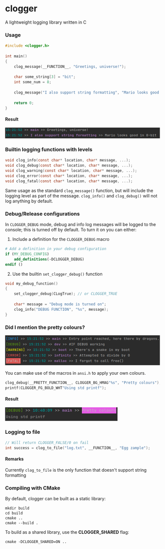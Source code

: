 # clogger
A lightweight logging library written in C
### Usage
```c
#include <clogger.h>

int main()
{
    clog_message(__FUNCTION__, "Greetings, universe!");

    char some_string[3] = "bit";
    int some_num = 8;

    clog_message("I also support string formatting", "Mario looks good in %i-%s", some_num, some_string);

    return 0;
}

```
#### Result
![img.png](res/simple_out.png)
### Builtin logging functions with levels
```c
void clog_info(const char* location, char* message, ...);
void clog_debug(const char* location, char* message, ...);
void clog_warning(const char* location, char* message, ...);
void clog_error(const char* location, char* message, ...);
void clog_fatal(const char* location, char* message, ...);
```
Same usage as the standard `clog_message()` function, but will include the logging level as part of the message. `clog_info()` and `clog_debug()` will not log anything by default.
### Debug/Release configurations
In `CLOGGER_DEBUG` mode, debug and info log messages will be logged to the console; this is turned off by default. To turn it on you can either:
1. Include a definition for the `CLOGGER_DEBUG` macro
```cmake
# Add a definition in your debug configuration
if (MY_DEBUG_CONFIG)
    add_definitions(-DCLOGGER_DEBUG)
endif ()
```
2. Use the builtin `set_clogger_debug()` function
```c
void my_debug_function()
{
    set_clogger_debug(CLogTrue); // or CLOGGER_TRUE
    
    char* message = "Debug mode is turned on";
    clog_info("DEBUG FUNCTION", "%s", message);
}
```
### Did I mention the pretty colours?
![img.png](res/log_level_colours.png)

You can make use of the macros in `ansi.h` to apply your own colours.
```c
clog_debug(__PRETTY_FUNCTION__, CLOGGER_BG_HMAG"%s", "Pretty colours");
printf(CLOGGER_FG_BOLD_WHT"Using std printf");
```
#### Result
![img.png](res/pretty_colours.png)
### Logging to file
```c
// Will return CLOGGER_FALSE/0 on fail
int success = clog_to_file("log.txt", __FUNCTION__, "Egg zample");
```
#### Remarks
Currently `clog_to_file` is the only function that doesn't support string formatting
### Compiling with CMake
By default, clogger can be built as a static library:
```shell
mkdir build
cd build
cmake ..
cmake --build .
```
To build as a shared library, use the **CLOGGER_SHARED** flag:
```shell
cmake -DCLOGGER_SHARED=ON ..
```
